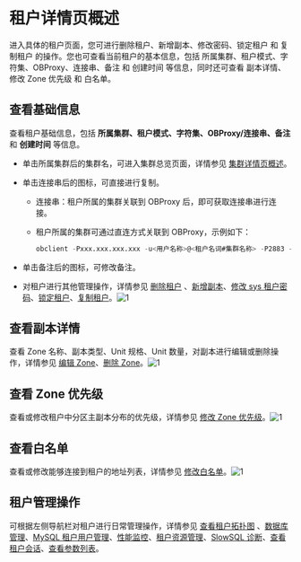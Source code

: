 # 租户详情页概述

进入具体的租户页面，您可进行删除租户、新增副本、修改密码、锁定租户 和 复制租户 的操作。您也可查看当前租户的基本信息，包括 所属集群、租户模式、字符集、OBProxy、连接串、备注 和 创建时间 等信息，同时还可查看 副本详情、修改 Zone 优先级 和 白名单。

## 查看基础信息

查看租户基础信息，包括 **所属集群、租户模式、字符集、OBProxy/连接串、备注** 和 **创建时间** 等信息。

* 单击所属集群后的集群名，可进入集群总览页面，详情参见 [集群详情页概述](../1.cluster-features/3.cluster-overview.md)。

* 单击连接串后的图标，可直接进行复制。

  * 连接串：租户所属的集群关联到 OBProxy 后，即可获取连接串进行连接。

  * 租户所属的集群可通过直连方式关联到 OBProxy，示例如下：

    ```sql
    obclient -Pxxx.xxx.xxx.xxx -u<用户名称>@<租户名词#集群名称> -P2883 -p****** -c -A sys
    ```

* 单击备注后的图标，可修改备注。

* 对租户进行其他管理操作，详情参见 [删除租户](../../5.manage-tenants/2.basic-tenant-operations/7.userguide-delete-a-tenant.md) 、[新增副本](../../5.manage-tenants/2.basic-tenant-operations/9.add-copy.md)、[修改 sys 租户密码](../../5.manage-tenants/2.basic-tenant-operations/10.modify-the-sys-tenant-password.md)、[锁定租户](../../5.manage-tenants/2.basic-tenant-operations/5.locked-tenants.md)、[复制租户](../../5.manage-tenants/2.basic-tenant-operations/6.replication-tenant.md)。![1](https://help-static-aliyun-doc.aliyuncs.com/assets/img/zh-CN/5547730261/p271395.png)

## 查看副本详情

查看 Zone 名称、副本类型、Unit 规格、Unit 数量，对副本进行编辑或删除操作，详情参见 [编辑 Zone](../../5.manage-tenants/2.basic-tenant-operations/11.edit-the-tenant-copy-in-the-zone.md)、[删除 Zone](../../4.manage-clusters/3.basic-operations/7.manage-cluster-zones/7.userguide-delete-a-zone.md)。![1](https://help-static-aliyun-doc.aliyuncs.com/assets/img/zh-CN/5547730261/p265480.png)

## 查看 Zone 优先级

查看或修改租户中分区主副本分布的优先级，详情参见 [修改 Zone 优先级](../../5.manage-tenants/2.basic-tenant-operations/13.modify-a-zone-priority.md)。![1](https://help-static-aliyun-doc.aliyuncs.com/assets/img/zh-CN/5547730261/p265481.png)

## 查看白名单

查看或修改能够连接到租户的地址列表，详情参见 [修改白名单](../../5.manage-tenants/2.basic-tenant-operations/14.modify-whitelist.md)。![1](https://help-static-aliyun-doc.aliyuncs.com/assets/img/zh-CN/5547730261/p265484.png)

## 租户管理操作

可根据左侧导航栏对租户进行日常管理操作，详情参见 [查看租户拓扑图](../../5.manage-tenants/3.userguide-view-the-tenant-topology.md) 、[数据库管理](../../5.manage-tenants/5.database-management.md)、[MySQL 租户用户管理](../../5.manage-tenants/6.mysql-tenant-user-management.md)、[性能监控](../../5.manage-tenants/8.userguide-performance-monitoring.md)、[租户资源管理](../../5.manage-tenants/9.tenant-resource-management.md)、[SlowSQL 诊断](../../5.manage-tenants/10.sql-diagnostics/3.slowsql-diagnostics.md)、[查看租户会话](../../5.manage-tenants/11.session-management/1.view-tenant-sessions.md)、[查看参数列表](../../5.manage-tenants/12.userguide-parameters/1.userguide-view-the-parameter-list.md)。
